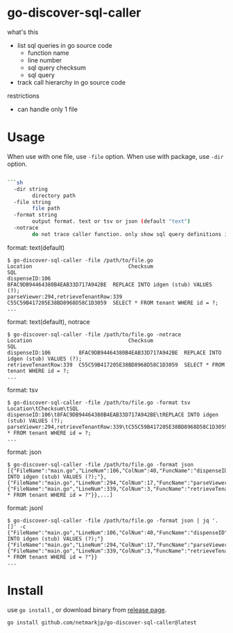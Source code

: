 # go-discover-sql-caller

what's this

- list sql queries in go source code
    - function name
    - line number
    - sql query checksum
    - sql query
- track call hierarchy in go source code

restrictions

- can handle only 1 file

# Usage

When use with one file, use `-file` option.
When use with package, use `-dir` option.

```sh

```sh
  -dir string
        directory path
  -file string
        file path
  -format string
        output format. text or tsv or json (default "text")
  -notrace
        do not trace caller function. only show sql query definitions in the file
```

format: text(default)

```
$ go-discover-sql-caller -file /path/to/file.go
Location                               Checksum                          SQL
dispenseID:106                         8FAC9DB94464380B4EAB33D717A942BE  REPLACE INTO idgen (stub) VALUES (?);
parseViewer:294,retrieveTenantRow:339  C55C59B417205E38BD8968D58C1D3059  SELECT * FROM tenant WHERE id = ?;
...
```

format: text(default), notrace

```
$ go-discover-sql-caller -file /path/to/file.go -notrace
Location                               Checksum                          SQL
dispenseID:106         8FAC9DB94464380B4EAB33D717A942BE  REPLACE INTO idgen (stub) VALUES (?);
retrieveTenantRow:339  C55C59B417205E38BD8968D58C1D3059  SELECT * FROM tenant WHERE id = ?;
...
```

format: tsv

```
$ go-discover-sql-caller -file /path/to/file.go -format tsv
Location\tChecksum\tSQL
dispenseID:106\t8FAC9DB94464380B4EAB33D717A942BE\tREPLACE INTO idgen (stub) VALUES (?);
parseViewer:294,retrieveTenantRow:339\tC55C59B417205E38BD8968D58C1D3059\tSELECT * FROM tenant WHERE id = ?;
...
```

format: json 

```
$ go-discover-sql-caller -file /path/to/file.go -format json
[{"FileName":"main.go","LineNum":106,"ColNum":40,"FuncName":"dispenseID","Checksum":"8FAC9DB94464380B4EAB33D717A942BE","SQL":"REPLACE INTO idgen (stub) VALUES (?);"},{"FileName":"main.go","LineNum":294,"ColNum":17,"FuncName":"parseViewer","Caller":{"FileName":"main.go","LineNum":339,"ColNum":3,"FuncName":"retrieveTenantRow","Checksum":"C55C59B417205E38BD8968D58C1D3059","SQL":"SELECT * FROM tenant WHERE id = ?"}},...]
```

format: jsonl

```
$ go-discover-sql-caller -file /path/to/file.go -format json | jq '.[]' -c
{"FileName":"main.go","LineNum":106,"ColNum":40,"FuncName":"dispenseID","Checksum":"8FAC9DB94464380B4EAB33D717A942BE","SQL":"REPLACE INTO idgen (stub) VALUES (?);"}
{"FileName":"main.go","LineNum":294,"ColNum":17,"FuncName":"parseViewer","Caller":{"FileName":"main.go","LineNum":339,"ColNum":3,"FuncName":"retrieveTenantRow","Checksum":"C55C59B417205E38BD8968D58C1D3059","SQL":"SELECT * FROM tenant WHERE id = ?"}}
...
```

# Install

use `go install` , or download binary from [release page](https://github.com/netmarkjp/go-discover-sql-caller/releases/latest).

```sh
go install github.com/netmarkjp/go-discover-sql-caller@latest
```
